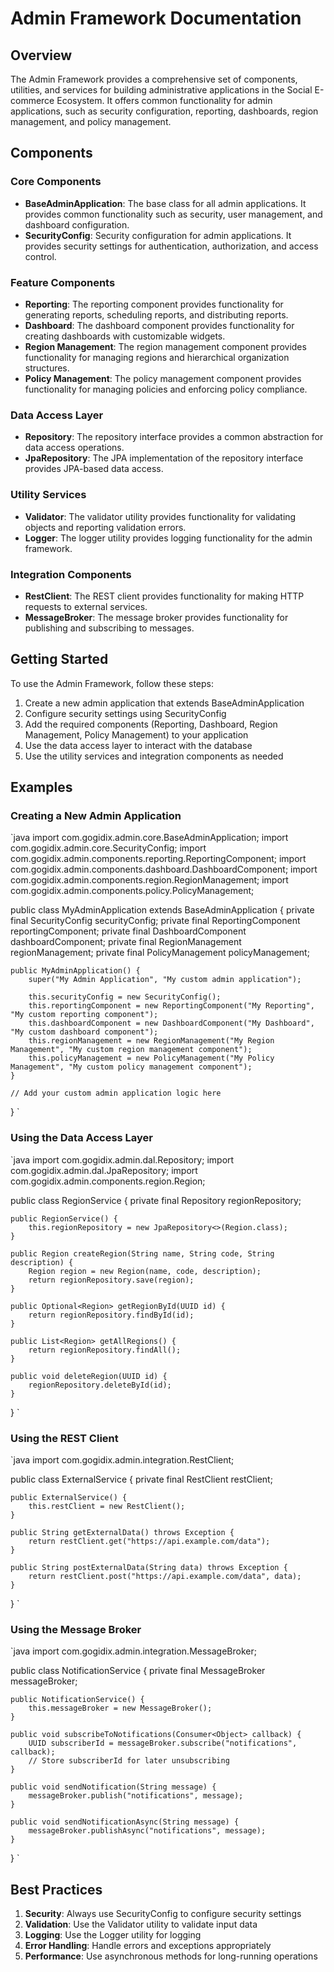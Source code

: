 ﻿# Admin Framework Documentation

## Overview
The Admin Framework provides a comprehensive set of components, utilities, and services for building administrative applications in the Social E-commerce Ecosystem. It offers common functionality for admin applications, such as security configuration, reporting, dashboards, region management, and policy management.

## Components

### Core Components
- **BaseAdminApplication**: The base class for all admin applications. It provides common functionality such as security, user management, and dashboard configuration.
- **SecurityConfig**: Security configuration for admin applications. It provides security settings for authentication, authorization, and access control.

### Feature Components
- **Reporting**: The reporting component provides functionality for generating reports, scheduling reports, and distributing reports.
- **Dashboard**: The dashboard component provides functionality for creating dashboards with customizable widgets.
- **Region Management**: The region management component provides functionality for managing regions and hierarchical organization structures.
- **Policy Management**: The policy management component provides functionality for managing policies and enforcing policy compliance.

### Data Access Layer
- **Repository**: The repository interface provides a common abstraction for data access operations.
- **JpaRepository**: The JPA implementation of the repository interface provides JPA-based data access.

### Utility Services
- **Validator**: The validator utility provides functionality for validating objects and reporting validation errors.
- **Logger**: The logger utility provides logging functionality for the admin framework.

### Integration Components
- **RestClient**: The REST client provides functionality for making HTTP requests to external services.
- **MessageBroker**: The message broker provides functionality for publishing and subscribing to messages.

## Getting Started
To use the Admin Framework, follow these steps:

1. Create a new admin application that extends BaseAdminApplication
2. Configure security settings using SecurityConfig
3. Add the required components (Reporting, Dashboard, Region Management, Policy Management) to your application
4. Use the data access layer to interact with the database
5. Use the utility services and integration components as needed

## Examples

### Creating a New Admin Application
`java
import com.gogidix.admin.core.BaseAdminApplication;
import com.gogidix.admin.core.SecurityConfig;
import com.gogidix.admin.components.reporting.ReportingComponent;
import com.gogidix.admin.components.dashboard.DashboardComponent;
import com.gogidix.admin.components.region.RegionManagement;
import com.gogidix.admin.components.policy.PolicyManagement;

public class MyAdminApplication extends BaseAdminApplication {
    private final SecurityConfig securityConfig;
    private final ReportingComponent reportingComponent;
    private final DashboardComponent dashboardComponent;
    private final RegionManagement regionManagement;
    private final PolicyManagement policyManagement;
    
    public MyAdminApplication() {
        super("My Admin Application", "My custom admin application");
        
        this.securityConfig = new SecurityConfig();
        this.reportingComponent = new ReportingComponent("My Reporting", "My custom reporting component");
        this.dashboardComponent = new DashboardComponent("My Dashboard", "My custom dashboard component");
        this.regionManagement = new RegionManagement("My Region Management", "My custom region management component");
        this.policyManagement = new PolicyManagement("My Policy Management", "My custom policy management component");
    }
    
    // Add your custom admin application logic here
}
`

### Using the Data Access Layer
`java
import com.gogidix.admin.dal.Repository;
import com.gogidix.admin.dal.JpaRepository;
import com.gogidix.admin.components.region.Region;

public class RegionService {
    private final Repository<Region> regionRepository;
    
    public RegionService() {
        this.regionRepository = new JpaRepository<>(Region.class);
    }
    
    public Region createRegion(String name, String code, String description) {
        Region region = new Region(name, code, description);
        return regionRepository.save(region);
    }
    
    public Optional<Region> getRegionById(UUID id) {
        return regionRepository.findById(id);
    }
    
    public List<Region> getAllRegions() {
        return regionRepository.findAll();
    }
    
    public void deleteRegion(UUID id) {
        regionRepository.deleteById(id);
    }
}
`

### Using the REST Client
`java
import com.gogidix.admin.integration.RestClient;

public class ExternalService {
    private final RestClient restClient;
    
    public ExternalService() {
        this.restClient = new RestClient();
    }
    
    public String getExternalData() throws Exception {
        return restClient.get("https://api.example.com/data");
    }
    
    public String postExternalData(String data) throws Exception {
        return restClient.post("https://api.example.com/data", data);
    }
}
`

### Using the Message Broker
`java
import com.gogidix.admin.integration.MessageBroker;

public class NotificationService {
    private final MessageBroker messageBroker;
    
    public NotificationService() {
        this.messageBroker = new MessageBroker();
    }
    
    public void subscribeToNotifications(Consumer<Object> callback) {
        UUID subscriberId = messageBroker.subscribe("notifications", callback);
        // Store subscriberId for later unsubscribing
    }
    
    public void sendNotification(String message) {
        messageBroker.publish("notifications", message);
    }
    
    public void sendNotificationAsync(String message) {
        messageBroker.publishAsync("notifications", message);
    }
}
`

## Best Practices
1. **Security**: Always use SecurityConfig to configure security settings
2. **Validation**: Use the Validator utility to validate input data
3. **Logging**: Use the Logger utility for logging
4. **Error Handling**: Handle errors and exceptions appropriately
5. **Performance**: Use asynchronous methods for long-running operations
